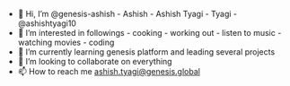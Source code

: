 - 👋 Hi, I’m @genesis-ashish
        - Ashish
        - Ashish Tyagi
        - Tyagi
        - @ashishtyagi10
- 👀 I’m interested in followings
        - cooking
        - working out
        - listen to music
        - watching movies
        - coding  
- 🌱 I’m currently learning genesis platform and leading several projects
- 💞️ I’m looking to collaborate on everything
- 📫 How to reach me ashish.tyagi@genesis.global

<!---
genesis-ashish/genesis-ashish is a ✨ special ✨ repository because its `README.md` (this file) appears on your GitHub profile.
You can click the Preview link to take a look at your changes.
--->
